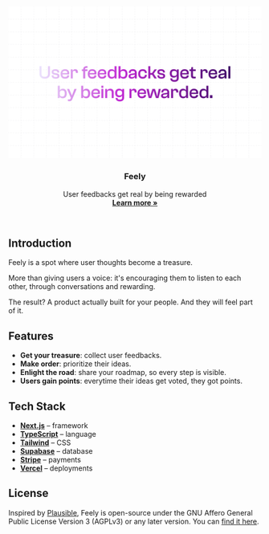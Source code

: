 <a href="https://www.feely.so">
  <img alt="User feedbacks get real by being rewarded" src="https://github.com/fucinastudio/feely/blob/main/public/assets/readme.png">
</a>

<h3 align="center">Feely</h3>

<p align="center">
    User feedbacks get real by being rewarded
    <br />
    <a href="https://feely.so"><strong>Learn more »</strong></a>
</p>

<br/>

## Introduction

Feely is a spot where user thoughts become a treasure.

More than giving users a voice: it's encouraging them to listen to each other, through conversations and rewarding.

The result? A product actually built for your people. And they will feel part of it.

## Features

- **Get your treasure**: collect user feedbacks.
- **Make order**: prioritize their ideas.
- **Enlight the road**: share your roadmap, so every step is visible.
- **Users gain points**: everytime their ideas get voted, they got points.

## Tech Stack

- **[Next.js](https://nextjs.org/)** – framework
- **[TypeScript](https://www.typescriptlang.org/)** – language
- **[Tailwind](https://tailwindcss.com/)** – CSS
- **[Supabase](https://supabase.com/)** – database
- **[Stripe](https://stripe.com/)** – payments
- **[Vercel](https://vercel.com/)** – deployments

## License

Inspired by [Plausible](https://plausible.io/), Feely is open-source under the GNU Affero General Public License Version 3 (AGPLv3) or any later version. You can [find it here](https://github.com/fucinastudio/feely/blob/main/LICENSE.md).
